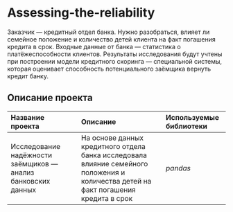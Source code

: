 # Assessing-the-reliability
Заказчик — кредитный отдел банка. Нужно разобраться, влияет ли семейное положение и количество детей клиента на факт погашения кредита в срок.
Входные данные от банка — статистика о платёжеспособности клиентов.
Результаты исследования будут учтены при построении модели кредитного скоринга — специальной системы, которая оценивает способность потенциального заёмщика вернуть кредит банку.
## Описание проекта
| **Название проекта** | **Описание** | **Используемые библиотеки** |
| :-------------------- | :-------------------- |:--------------------|
| Исследование надёжности заёмщиков — анализ банковских данных | На основе данных кредитного отдела банка исследовала влияние семейного положения и количества детей на факт погашения кредита в срок | *pandas* |

